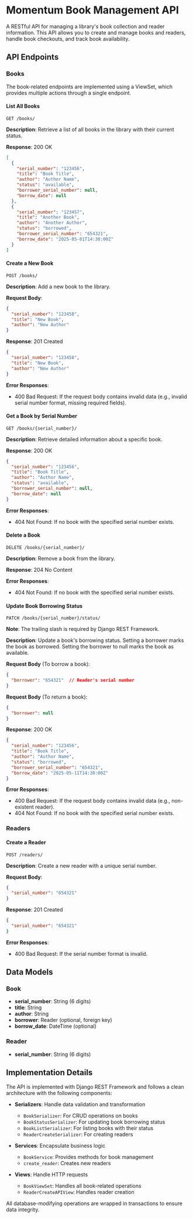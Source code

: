 # Momentum Book Management API

A RESTful API for managing a library's book collection and reader information. This API allows you to create and manage books and readers, handle book checkouts, and track book availability.

## API Endpoints

### Books

The book-related endpoints are implemented using a ViewSet, which provides multiple actions through a single endpoint.

#### List All Books

```
GET /books/
```

**Description**: Retrieve a list of all books in the library with their current status.

**Response**: 200 OK
```json
[
  {
    "serial_number": "123456",
    "title": "Book Title",
    "author": "Author Name",
    "status": "available",
    "borrower_serial_number": null,
    "borrow_date": null
  },
  {
    "serial_number": "123457",
    "title": "Another Book",
    "author": "Another Author",
    "status": "borrowed",
    "borrower_serial_number": "654321",
    "borrow_date": "2025-05-01T14:30:00Z"
  }
]
```

#### Create a New Book

```
POST /books/
```

**Description**: Add a new book to the library.

**Request Body**:
```json
{
  "serial_number": "123458",
  "title": "New Book",
  "author": "New Author"
}
```

**Response**: 201 Created
```json
{
  "serial_number": "123458",
  "title": "New Book",
  "author": "New Author"
}
```

**Error Responses**:
- 400 Bad Request: If the request body contains invalid data (e.g., invalid serial number format, missing required fields).

#### Get a Book by Serial Number

```
GET /books/{serial_number}/
```

**Description**: Retrieve detailed information about a specific book.

**Response**: 200 OK
```json
{
  "serial_number": "123456",
  "title": "Book Title",
  "author": "Author Name",
  "status": "available",
  "borrower_serial_number": null,
  "borrow_date": null
}
```

**Error Responses**:
- 404 Not Found: If no book with the specified serial number exists.

#### Delete a Book

```
DELETE /books/{serial_number}/
```

**Description**: Remove a book from the library.

**Response**: 204 No Content

**Error Responses**:
- 404 Not Found: If no book with the specified serial number exists.

#### Update Book Borrowing Status

```
PATCH /books/{serial_number}/status/
```

**Note**: The trailing slash is required by Django REST Framework.

**Description**: Update a book's borrowing status. Setting a borrower marks the book as borrowed. Setting the borrower to null marks the book as available.

**Request Body** (To borrow a book):
```json
{
  "borrower": "654321"  // Reader's serial number
}
```

**Request Body** (To return a book):
```json
{
  "borrower": null
}
```

**Response**: 200 OK
```json
{
  "serial_number": "123456",
  "title": "Book Title",
  "author": "Author Name",
  "status": "borrowed",
  "borrower_serial_number": "654321",
  "borrow_date": "2025-05-11T14:30:00Z"
}
```

**Error Responses**:
- 400 Bad Request: If the request body contains invalid data (e.g., non-existent reader).
- 404 Not Found: If no book with the specified serial number exists.

### Readers

#### Create a Reader

```
POST /readers/
```

**Description**: Create a new reader with a unique serial number.

**Request Body**:
```json
{
  "serial_number": "654321"
}
```

**Response**: 201 Created
```json
{
  "serial_number": "654321"
}
```

**Error Responses**:
- 400 Bad Request: If the serial number format is invalid.

## Data Models

### Book

- **serial_number**: String (6 digits)
- **title**: String
- **author**: String
- **borrower**: Reader (optional, foreign key)
- **borrow_date**: DateTime (optional)

### Reader

- **serial_number**: String (6 digits)

## Implementation Details

The API is implemented with Django REST Framework and follows a clean architecture with the following components:

- **Serializers**: Handle data validation and transformation
  - `BookSerializer`: For CRUD operations on books
  - `BookStatusSerializer`: For updating book borrowing status
  - `BookListSerializer`: For listing books with their status
  - `ReaderCreateSerializer`: For creating readers

- **Services**: Encapsulate business logic
  - `BookService`: Provides methods for book management
  - `create_reader`: Creates new readers

- **Views**: Handle HTTP requests
  - `BookViewSet`: Handles all book-related operations
  - `ReaderCreateAPIView`: Handles reader creation

All database-modifying operations are wrapped in transactions to ensure data integrity.
